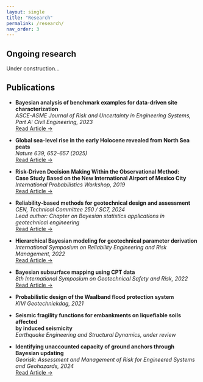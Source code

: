 ```yaml
---
layout: single
title: "Research"
permalink: /research/
nav_order: 3
---
```


## Ongoing research

Under construction...

## Publications

- **Bayesian analysis of benchmark examples for data-driven site characterization**  
  *ASCE-ASME Journal of Risk and Uncertainty in Engineering Systems,<br>Part A: Civil Engineering, 2023*<br>
  <a href="https://doi.org/10.1061/AJRUA6.RUENG-975" class="gold-link">Read Article →</a>


- **Global sea-level rise in the early Holocene revealed from North Sea peats**  
  *Nature 639, 652–657 (2025)*<br>
  <a href="https://doi.org/10.1038/s41586-025-08769-7" class="gold-link">Read Article →</a>


- **Risk-Driven Decision Making Within the Observational Method:<br>Case Study Based on the New International Airport of Mexico City**  
  *International Probabilistics Workshop, 2019*<br>
  <a href="https://doi.org/10.1007/978-3-030-73616-3_53" class="gold-link">Read Article →</a>


- **Reliability-based methods for geotechnical design and assessment**  
  *CEN, Technical Committee 250 / SC7, 2024*  
  *Lead author: Chapter on Bayesian statistics applications in geotechnical engineering*<br>
  <a href="https://eurocodes.jrc.ec.europa.eu/publications/reliability-based-verification-limit-states-geotechnical-structures" class="gold-link">Read Article →</a>
  

- **Hierarchical Bayesian modeling for geotechnical parameter derivation**  
  *International Symposium on Reliability Engineering and Risk Management, 2022*<br>
  <a href="https://doi.org/10.3850/978-981-18-5184-1_MS-13-037-cd" class="gold-link">Read Article →</a>


- **Bayesian subsurface mapping using CPT data**  
  *8th International Symposium on Geotechnical Safety and Risk, 2022*<br>
  <a href="https://doi.org/10.3850/978-981-18-5182-7_01-006-cd" class="gold-link">Read Article →</a>



- **Probabilistic design of the Waalband flood protection system**  
  *KIVI Geotechniekdag, 2021*


- **Seismic fragility functions for embankments on liquefiable soils affected<br>by induced seismicity**  
  *Earthquake Engineering and Structural Dynamics, under review*


- **Identifying unaccounted capacity of ground anchors through Bayesian updating**  
  *Georisk: Assessment and Management of Risk for Engineered Systems<br>and Geohazards, 2024* <br>
  <a href="https://doi.org/10.1080/17499518.2024.2443450" class="gold-link">Read Article →</a> 
  
